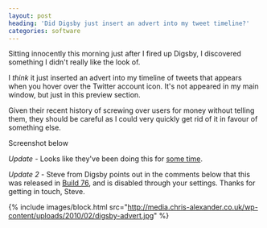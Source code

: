 ```yaml
---
layout: post
heading: 'Did Digsby just insert an advert into my tweet timeline?'
categories: software
---
```


Sitting innocently this morning just after I fired up Digsby, I discovered something I didn't really like the look of.

I *think* it just inserted an advert into my timeline of tweets that appears when you hover over the Twitter account icon. It's not appeared in my main window, but just in this preview section.

Given their recent history of screwing over users for money without telling them, they should be careful as I could very quickly get rid of it in favour of something else.

Screenshot below

*Update* - Looks like they've been doing this for [some time](http://mashable.com/2009/12/22/riotwise-trending-ads/).

*Update 2* - Steve from Digsby points out in the comments below that this was released in [Build 76](http://blog.digsby.com/archives/1255), and is disabled through your settings. Thanks for getting in touch, Steve.

{% include images/block.html src="http://media.chris-alexander.co.uk/wp-content/uploads/2010/02/digsby-advert.jpg" %}
